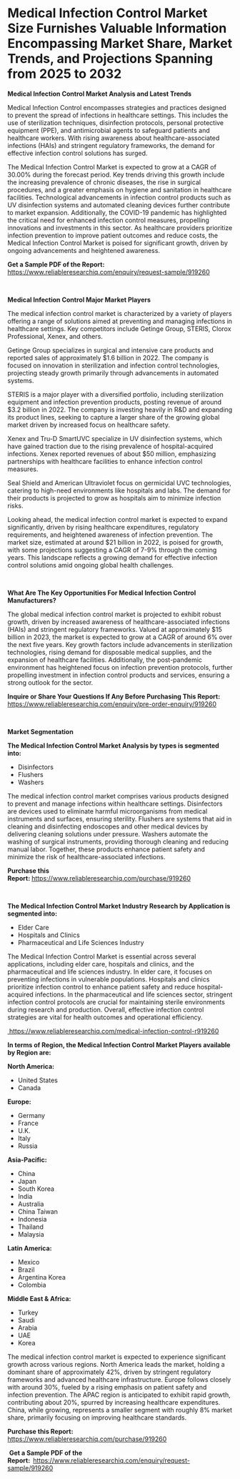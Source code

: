 <p><h1>Medical Infection Control Market Size Furnishes Valuable Information Encompassing Market Share, Market Trends, and Projections Spanning from 2025 to 2032</h1></p><p><strong>Medical Infection Control Market Analysis and Latest Trends</strong></p>
<p><p>Medical Infection Control encompasses strategies and practices designed to prevent the spread of infections in healthcare settings. This includes the use of sterilization techniques, disinfection protocols, personal protective equipment (PPE), and antimicrobial agents to safeguard patients and healthcare workers. With rising awareness about healthcare-associated infections (HAIs) and stringent regulatory frameworks, the demand for effective infection control solutions has surged.</p><p>The Medical Infection Control Market is expected to grow at a CAGR of 30.00% during the forecast period. Key trends driving this growth include the increasing prevalence of chronic diseases, the rise in surgical procedures, and a greater emphasis on hygiene and sanitation in healthcare facilities. Technological advancements in infection control products such as UV disinfection systems and automated cleaning devices further contribute to market expansion. Additionally, the COVID-19 pandemic has highlighted the critical need for enhanced infection control measures, propelling innovations and investments in this sector. As healthcare providers prioritize infection prevention to improve patient outcomes and reduce costs, the Medical Infection Control Market is poised for significant growth, driven by ongoing advancements and heightened awareness.</p></p>
<p><strong>Get a Sample PDF of the Report:&nbsp;</strong> <a href="https://www.reliableresearchiq.com/enquiry/request-sample/919260?utm_campaign=2758&utm_medium=2&utm_source=Github&utm_content=ia&utm_term=12042025&utm_id=medical-infection-control">https://www.reliableresearchiq.com/enquiry/request-sample/919260</a></p>
<p>&nbsp;</p>
<p><strong>Medical Infection Control Major Market Players</strong></p>
<p><p>The medical infection control market is characterized by a variety of players offering a range of solutions aimed at preventing and managing infections in healthcare settings. Key competitors include Getinge Group, STERIS, Clorox Professional, Xenex, and others. </p><p>Getinge Group specializes in surgical and intensive care products and reported sales of approximately $1.6 billion in 2022. The company is focused on innovation in sterilization and infection control technologies, projecting steady growth primarily through advancements in automated systems.</p><p>STERIS is a major player with a diversified portfolio, including sterilization equipment and infection prevention products, posting revenue of around $3.2 billion in 2022. The company is investing heavily in R&D and expanding its product lines, seeking to capture a larger share of the growing global market driven by increased focus on healthcare safety.</p><p>Xenex and Tru-D SmartUVC specialize in UV disinfection systems, which have gained traction due to the rising prevalence of hospital-acquired infections. Xenex reported revenues of about $50 million, emphasizing partnerships with healthcare facilities to enhance infection control measures.</p><p>Seal Shield and American Ultraviolet focus on germicidal UVC technologies, catering to high-need environments like hospitals and labs. The demand for their products is projected to grow as hospitals aim to minimize infection risks.</p><p>Looking ahead, the medical infection control market is expected to expand significantly, driven by rising healthcare expenditures, regulatory requirements, and heightened awareness of infection prevention. The market size, estimated at around $21 billion in 2022, is poised for growth, with some projections suggesting a CAGR of 7-9% through the coming years. This landscape reflects a growing demand for effective infection control solutions amid ongoing global health challenges.</p></p>
<p>&nbsp;</p>
<p><strong>What Are The Key Opportunities For Medical Infection Control Manufacturers?</strong></p>
<p><p>The global medical infection control market is projected to exhibit robust growth, driven by increased awareness of healthcare-associated infections (HAIs) and stringent regulatory frameworks. Valued at approximately $15 billion in 2023, the market is expected to grow at a CAGR of around 6% over the next five years. Key growth factors include advancements in sterilization technologies, rising demand for disposable medical supplies, and the expansion of healthcare facilities. Additionally, the post-pandemic environment has heightened focus on infection prevention protocols, further propelling investment in infection control products and services, ensuring a strong outlook for the sector.</p></p>
<p><strong>Inquire or Share Your Questions If Any Before Purchasing This Report:</strong> <a href="https://www.reliableresearchiq.com/enquiry/pre-order-enquiry/919260?utm_campaign=2758&utm_medium=2&utm_source=Github&utm_content=ia&utm_term=12042025&utm_id=medical-infection-control">https://www.reliableresearchiq.com/enquiry/pre-order-enquiry/919260</a></p>
<p>&nbsp;</p>
<p><strong>Market Segmentation</strong></p>
<p><strong>The Medical Infection Control Market Analysis by types is segmented into:</strong></p>
<p><ul><li>Disinfectors</li><li>Flushers</li><li>Washers</li></ul></p>
<p><p>The medical infection control market comprises various products designed to prevent and manage infections within healthcare settings. Disinfectors are devices used to eliminate harmful microorganisms from medical instruments and surfaces, ensuring sterility. Flushers are systems that aid in cleaning and disinfecting endoscopes and other medical devices by delivering cleaning solutions under pressure. Washers automate the washing of surgical instruments, providing thorough cleaning and reducing manual labor. Together, these products enhance patient safety and minimize the risk of healthcare-associated infections.</p></p>
<p><strong>Purchase this Report:&nbsp;</strong><a href="https://www.reliableresearchiq.com/purchase/919260?utm_campaign=2758&utm_medium=2&utm_source=Github&utm_content=ia&utm_term=12042025&utm_id=medical-infection-control">https://www.reliableresearchiq.com/purchase/919260</a></p>
<p>&nbsp;</p>
<p><strong>The Medical Infection Control Market Industry Research by Application is segmented into:</strong></p>
<p><ul><li>Elder Care</li><li>Hospitals and Clinics</li><li>Pharmaceutical and Life Sciences Industry</li></ul></p>
<p><p>The Medical Infection Control Market is essential across several applications, including elder care, hospitals and clinics, and the pharmaceutical and life sciences industry. In elder care, it focuses on preventing infections in vulnerable populations. Hospitals and clinics prioritize infection control to enhance patient safety and reduce hospital-acquired infections. In the pharmaceutical and life sciences sector, stringent infection control protocols are crucial for maintaining sterile environments during research and production. Overall, effective infection control strategies are vital for health outcomes and operational efficiency.</p></p>
<p><a href="https://www.reliableresearchiq.com/medical-infection-control-r919260?utm_campaign=2758&utm_medium=2&utm_source=Github&utm_content=ia&utm_term=12042025&utm_id=medical-infection-control">&nbsp;https://www.reliableresearchiq.com/medical-infection-control-r919260</a></p>
<p><strong>In terms of Region, the Medical Infection Control Market Players available by Region are:</strong></p>
<p>
    <p> <strong> North America: </strong>
        <ul>
            <li>United States</li>
            <li>Canada</li>
        </ul>
        </p> 
    <p> <strong> Europe: </strong>
        <ul>
            <li>Germany</li>
            <li>France</li>
            <li>U.K.</li>
            <li>Italy</li>
            <li>Russia</li>
        </ul>
        </p> 
    <p> <strong> Asia-Pacific: </strong>
        <ul>
            <li>China</li>
            <li>Japan</li>
            <li>South Korea</li>
            <li>India</li>
            <li>Australia</li>
            <li>China Taiwan</li>
            <li>Indonesia</li>
            <li>Thailand</li>
            <li>Malaysia</li>
        </ul>
        </p> 
    <p> <strong> Latin America: </strong>
        <ul>
            <li>Mexico</li>
            <li>Brazil</li>
            <li>Argentina Korea</li>
            <li>Colombia</li>
        </ul>
        </p> 
    <p> <strong> Middle East & Africa: </strong>
        <ul>
            <li>Turkey</li>
            <li>Saudi</li>
            <li>Arabia</li>
            <li>UAE</li>
            <li>Korea</li>
        </ul>
    </p>
    </p>
<p><p>The medical infection control market is expected to experience significant growth across various regions. North America leads the market, holding a dominant share of approximately 42%, driven by stringent regulatory frameworks and advanced healthcare infrastructure. Europe follows closely with around 30%, fueled by a rising emphasis on patient safety and infection prevention. The APAC region is anticipated to exhibit rapid growth, contributing about 20%, spurred by increasing healthcare expenditures. China, while growing, represents a smaller segment with roughly 8% market share, primarily focusing on improving healthcare standards.</p></p>
<p><strong>Purchase this Report: </strong><a href="https://www.reliableresearchiq.com/purchase/919260?utm_campaign=2758&utm_medium=2&utm_source=Github&utm_content=ia&utm_term=12042025&utm_id=medical-infection-control">https://www.reliableresearchiq.com/purchase/919260</a></p>
<p>&nbsp;<strong>Get a Sample PDF of the Report:&nbsp;&nbsp;</strong><a href="https://www.reliableresearchiq.com/enquiry/request-sample/919260?utm_campaign=2758&utm_medium=2&utm_source=Github&utm_content=ia&utm_term=12042025&utm_id=medical-infection-control">https://www.reliableresearchiq.com/enquiry/request-sample/919260</a></p>
<p><strong></strong></p>
<p><p></p><p></p><p></p></p>